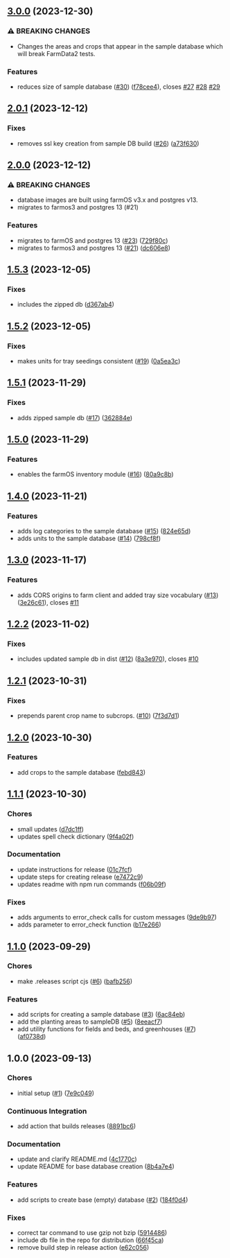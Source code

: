## [3.0.0](https://github.com/FarmData2/FD2-SampleDBs/compare/v2.0.1...v3.0.0) (2023-12-30)


### ⚠ BREAKING CHANGES

* Changes the areas and crops that appear in the sample
database which will break FarmData2 tests.

### Features

* reduces size of sample database ([#30](https://github.com/FarmData2/FD2-SampleDBs/issues/30)) ([f78cee4](https://github.com/FarmData2/FD2-SampleDBs/commit/f78cee4ec054dd66a324ac4fa241f60790c17442)), closes [#27](https://github.com/FarmData2/FD2-SampleDBs/issues/27) [#28](https://github.com/FarmData2/FD2-SampleDBs/issues/28) [#29](https://github.com/FarmData2/FD2-SampleDBs/issues/29)

## [2.0.1](https://github.com/FarmData2/FD2-SampleDBs/compare/v2.0.0...v2.0.1) (2023-12-12)


### Fixes

* removes ssl key creation from sample DB build ([#26](https://github.com/FarmData2/FD2-SampleDBs/issues/26)) ([a73f630](https://github.com/FarmData2/FD2-SampleDBs/commit/a73f6306b781f435c3f35fb120f7391a256debe8))

## [2.0.0](https://github.com/FarmData2/FD2-SampleDBs/compare/v1.5.3...v2.0.0) (2023-12-12)


### ⚠ BREAKING CHANGES

* database images are built using farmOS v3.x and
postgres v13.
* migrates to farmos3 and postgres 13 (#21)

### Features

* migrates to farmOS and postgres 13 ([#23](https://github.com/FarmData2/FD2-SampleDBs/issues/23)) ([729f80c](https://github.com/FarmData2/FD2-SampleDBs/commit/729f80c023ea74e45406bebd785cc713064c8569))
* migrates to farmos3 and postgres 13 ([#21](https://github.com/FarmData2/FD2-SampleDBs/issues/21)) ([dc606e8](https://github.com/FarmData2/FD2-SampleDBs/commit/dc606e82953e5357e7a32880774504534f9f42aa))

## [1.5.3](https://github.com/FarmData2/FD2-SampleDBs/compare/v1.5.2...v1.5.3) (2023-12-05)


### Fixes

* includes the zipped db ([d367ab4](https://github.com/FarmData2/FD2-SampleDBs/commit/d367ab4332a41d359fb183cd79b74f74fd81ab9e))

## [1.5.2](https://github.com/FarmData2/FD2-SampleDBs/compare/v1.5.1...v1.5.2) (2023-12-05)


### Fixes

* makes units for tray seedings consistent ([#19](https://github.com/FarmData2/FD2-SampleDBs/issues/19)) ([0a5ea3c](https://github.com/FarmData2/FD2-SampleDBs/commit/0a5ea3c06014fbee32e886b9c15c069c5033c6d4))

## [1.5.1](https://github.com/FarmData2/FD2-SampleDBs/compare/v1.5.0...v1.5.1) (2023-11-29)


### Fixes

* adds zipped sample db ([#17](https://github.com/FarmData2/FD2-SampleDBs/issues/17)) ([362884e](https://github.com/FarmData2/FD2-SampleDBs/commit/362884ec76698d127f6ad49137bee0766690a9d1))

## [1.5.0](https://github.com/FarmData2/FD2-SampleDBs/compare/v1.4.0...v1.5.0) (2023-11-29)


### Features

* enables the farmOS inventory module ([#16](https://github.com/FarmData2/FD2-SampleDBs/issues/16)) ([80a9c8b](https://github.com/FarmData2/FD2-SampleDBs/commit/80a9c8bfaeafb8cfd3fd207d87f9615ea143c978))

## [1.4.0](https://github.com/FarmData2/FD2-SampleDBs/compare/v1.3.0...v1.4.0) (2023-11-21)


### Features

* adds log categories to the sample database ([#15](https://github.com/FarmData2/FD2-SampleDBs/issues/15)) ([824e65d](https://github.com/FarmData2/FD2-SampleDBs/commit/824e65d0e6cd1f4d24d74f394655a0d95dd165fe))
* adds units to the sample database ([#14](https://github.com/FarmData2/FD2-SampleDBs/issues/14)) ([798cf8f](https://github.com/FarmData2/FD2-SampleDBs/commit/798cf8f6ac921779a717e344b55057f6abb25887))

## [1.3.0](https://github.com/FarmData2/FD2-SampleDBs/compare/v1.2.2...v1.3.0) (2023-11-17)


### Features

* adds CORS origins to farm client and added tray size vocabulary ([#13](https://github.com/FarmData2/FD2-SampleDBs/issues/13)) ([3e26c61](https://github.com/FarmData2/FD2-SampleDBs/commit/3e26c61500807584f9a6dffac7705bf7d3078a19)), closes [#11](https://github.com/FarmData2/FD2-SampleDBs/issues/11)

## [1.2.2](https://github.com/FarmData2/FD2-SampleDBs/compare/v1.2.1...v1.2.2) (2023-11-02)


### Fixes

* includes updated sample db in dist ([#12](https://github.com/FarmData2/FD2-SampleDBs/issues/12)) ([8a3e970](https://github.com/FarmData2/FD2-SampleDBs/commit/8a3e97040507058e70a87ac272955e6004852711)), closes [#10](https://github.com/FarmData2/FD2-SampleDBs/issues/10)

## [1.2.1](https://github.com/FarmData2/FD2-SampleDBs/compare/v1.2.0...v1.2.1) (2023-10-31)


### Fixes

* prepends parent crop name to subcrops. ([#10](https://github.com/FarmData2/FD2-SampleDBs/issues/10)) ([7f3d7d1](https://github.com/FarmData2/FD2-SampleDBs/commit/7f3d7d1b152ed24a7d7362148d5b84089e7a7c69))

## [1.2.0](https://github.com/FarmData2/FD2-SampleDBs/compare/v1.1.1...v1.2.0) (2023-10-30)


### Features

* add crops to the sample database ([febd843](https://github.com/FarmData2/FD2-SampleDBs/commit/febd8435e087b2223044ef9c41cf8d241221795b))

## [1.1.1](https://github.com/FarmData2/FD2-SampleDBs/compare/v1.1.0...v1.1.1) (2023-10-30)


### Chores

* small updates ([d7dc1ff](https://github.com/FarmData2/FD2-SampleDBs/commit/d7dc1ffae8ce0d9c6d58a6b1d642608794c05141))
* updates spell check dictionary ([9f4a02f](https://github.com/FarmData2/FD2-SampleDBs/commit/9f4a02f685c737d3d447c4cbbd5d7f6ff3acb4c4))


### Documentation

* update instructions for release ([01c7fcf](https://github.com/FarmData2/FD2-SampleDBs/commit/01c7fcf8951651e9c55f74ebdf945efe30e586b0))
* update steps for creating release ([e7472c9](https://github.com/FarmData2/FD2-SampleDBs/commit/e7472c9e896d6134a84768e093cea6100fdac6fb))
* updates readme with npm run commands ([f06b09f](https://github.com/FarmData2/FD2-SampleDBs/commit/f06b09f1450bcb7a03de8271fc7ad77b5c430763))


### Fixes

* adds arguments to error_check calls for custom messages ([9de9b97](https://github.com/FarmData2/FD2-SampleDBs/commit/9de9b9797673c25067721b37177b4723da076412))
* adds parameter to error_check function ([b17e266](https://github.com/FarmData2/FD2-SampleDBs/commit/b17e26615c879fa5fd34deb9eb1b80fcea94f8dd))

## [1.1.0](https://github.com/FarmData2/FD2-SampleDBs/compare/v1.0.0...v1.1.0) (2023-09-29)


### Chores

* make .releases script cjs ([#6](https://github.com/FarmData2/FD2-SampleDBs/issues/6)) ([bafb256](https://github.com/FarmData2/FD2-SampleDBs/commit/bafb2562b692dd17e383974244e6045785e0fd44))


### Features

* add scripts for creating a sample database ([#3](https://github.com/FarmData2/FD2-SampleDBs/issues/3)) ([6ac84eb](https://github.com/FarmData2/FD2-SampleDBs/commit/6ac84eb52039f8d7a7ae97283de51320c50a414b))
* add the planting areas to sampleDB ([#5](https://github.com/FarmData2/FD2-SampleDBs/issues/5)) ([8eeacf7](https://github.com/FarmData2/FD2-SampleDBs/commit/8eeacf78fcbbe8140babdb8256fc8c89b756d598))
* add utility functions for fields and beds, and greenhouses ([#7](https://github.com/FarmData2/FD2-SampleDBs/issues/7)) ([af0738d](https://github.com/FarmData2/FD2-SampleDBs/commit/af0738d44c8a79bed42e355aa7754777ed633c7a))

## 1.0.0 (2023-09-13)


### Chores

* initial setup ([#1](https://github.com/FarmData2/FD2-SampleDBs/issues/1)) ([7e9c049](https://github.com/FarmData2/FD2-SampleDBs/commit/7e9c049384490010a0f9a800073978465aef2bf4))


### Continuous Integration

* add action that builds releases ([8891bc6](https://github.com/FarmData2/FD2-SampleDBs/commit/8891bc6ab4509fb35609861dd4d4655ccc54245a))


### Documentation

* update and clarify README.md ([4c1770c](https://github.com/FarmData2/FD2-SampleDBs/commit/4c1770cf90cafe171b76171826f7a27dbdde10e7))
* update README for base database creation ([8b4a7e4](https://github.com/FarmData2/FD2-SampleDBs/commit/8b4a7e49706e7feb4dbcaff0be460fbab008f78c))


### Features

* add scripts to create base (empty) database ([#2](https://github.com/FarmData2/FD2-SampleDBs/issues/2)) ([184f0d4](https://github.com/FarmData2/FD2-SampleDBs/commit/184f0d4372edd50c24b4d44f51136c91f151be03))


### Fixes

* correct tar command to use gzip not bzip ([5914486](https://github.com/FarmData2/FD2-SampleDBs/commit/591448630ddd64f8f4589b14fb1ae572db90b0e9))
* include db file in the repo for distribution ([66f45ca](https://github.com/FarmData2/FD2-SampleDBs/commit/66f45ca1caefca653c1295541ad0b39056cf1913))
* remove build step in release action ([e62c056](https://github.com/FarmData2/FD2-SampleDBs/commit/e62c056abb1df33d8f2529a74b866c39bee43dc8))
